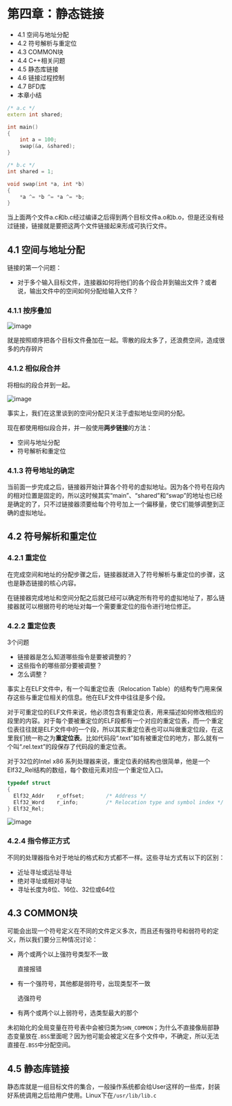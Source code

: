 # 第四章：静态链接

- 4.1 空间与地址分配
- 4.2 符号解析与重定位
- 4.3 COMMON块
- 4.4 C++相关问题
- 4.5 静态库链接
- 4.6 链接过程控制
- 4.7 BFD库
- 本章小结




```c++
/* a.c */
extern int shared;

int main() 
{
    int a = 100;
    swap(&a, &shared);
}
```

```c++
/* b.c */
int shared = 1;

void swap(int *a, int *b)
{
    *a ^= *b ^= *a ^= *b;
}
```

当上面两个文件a.c和b.c经过编译之后得到两个目标文件a.o和b.o，但是还没有经过链接，链接就是要把这两个文件链接起来形成可执行文件。



## 4.1 空间与地址分配

链接的第一个问题：

- 对于多个输入目标文件，连接器如何将他们的各个段合并到输出文件？或者说，输出文件中的空间如何分配给输入文件？



### 4.1.1 按序叠加

![image](https://tvax1.sinaimg.cn/large/005wgNfbgy1gaccv71x07j30f30jrjuv.jpg)

就是按照顺序把各个目标文件叠加在一起。零散的段太多了，还浪费空间，造成很多的内存碎片



### 4.1.2 相似段合并

将相似的段合并到一起。

![image](https://tvax4.sinaimg.cn/large/005wgNfbgy1gacd9pdgwej30e60ch41n.jpg)

事实上，我们在这里谈到的空间分配只关注于虚拟地址空间的分配。



现在都使用相似段合并，并一般使用**两步链接**的方法：

- 空间与地址分配
- 符号解析和重定位



### 4.1.3 符号地址的确定

当前⾯⼀步完成之后，链接器开始计算各个符号的虚拟地址。因为各个符号在段内的相对位置是固定的，所以这时候其实“main”、“shared”和“swap”的地址也已经是确定的了，只不过链接器须要给每个符号加上⼀个偏移量，使它们能够调整到正确的虚拟地址。



## 4.2 符号解析和重定位



### 4.2.1 重定位

在完成空间和地址的分配步骤之后，链接器就进入了符号解析与重定位的步骤，这也是静态链接的核心内容。

在链接器完成地址和空间分配之后就已经可以确定所有符号的虚拟地址了，那么链接器就可以根据符号的地址对每一个需要重定位的指令进行地位修正。



### 4.2.2 重定位表

3个问题

- 链接器是怎么知道哪些指令是要被调整的？
- 这些指令的哪些部分要被调整？
- 怎么调整？

事实上在ELF文件中，有一个叫重定位表（Relocation Table）的结构专门用来保存这些与重定位相关的信息。他在ELF文件中往往是多个段。

对于可重定位的ELF文件来说，他必须包含有重定位表，用来描述如何修改相应的段里的内容。对于每个要被重定位的ELF段都有一个对应的重定位表，而一个重定位表往往就是ELF文件中的一个段，所以其实重定位表也可以叫做重定位段，在这里我们统一称之为**重定位表**。比如代码段“.text”如有被重定位的地方，那么就有一个叫“.rel.text”的段保存了代码段的重定位表。

对于32位的Intel x86 系列处理器来说，重定位表的结构也很简单，他是一个Elf32_Rel结构的数组，每个数组元素对应一个重定位入口。

```c
typedef struct
{
  Elf32_Addr	r_offset;		/* Address */
  Elf32_Word	r_info;			/* Relocation type and symbol index */
} Elf32_Rel;
```

![image](https://tva3.sinaimg.cn/large/005wgNfbgy1gacoksiiy2j30td0czao7.jpg)



### 4.2.4 指令修正方式

不同的处理器指令对于地址的格式和方式都不一样。这些寻址方式有以下的区别：

- 近址寻址或远址寻址
- 绝对寻址或相对寻址
- 寻址长度为8位、16位、32位或64位



## 4.3 COMMON块

可能会出现一个符号定义在不同的文件定义多次，而且还有强符号和弱符号的定义，所以我们要分三种情况讨论：

- 两个或两个以上强符号类型不一致

  直接报错

- 有一个强符号，其他都是弱符号，出现类型不一致

  选强符号

- 有两个或两个以上弱符号，选类型最大的那个

未初始化的全局变量在符号表中会被归类为`SHN_COMMON`；为什么不直接像局部静态变量放在`.BSS`里面呢？因为他可能会被定义在多个文件中，不确定，所以无法直接在`.BSS`中分配空间。



## 4.5 静态库链接

静态库就是一组目标文件的集合，一般操作系统都会给User这样的一些库，封装好系统调用之后给用户使用。Linux下在`/usr/lib/lib.c`

